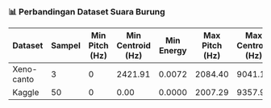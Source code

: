 ### 📊 Perbandingan Dataset Suara Burung

| Dataset        | Sampel | Min Pitch (Hz) | Min Centroid (Hz) | Min Energy | Max Pitch (Hz) | Max Centroid (Hz) | Max Energy |
|----------------|--------|----------------|--------------------|------------|----------------|--------------------|------------|
| Xeno-canto     | 3      | 0              | 2421.91            | 0.0072     | 2084.40        | 9041.16            | 0.2002     |
| Kaggle         | 50     | 0              | 0.00               | 0.0000     | 2007.29        | 9357.97            | 0.5451     |
